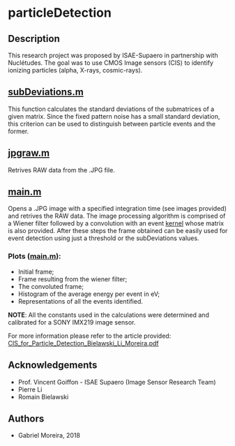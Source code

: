 # particleDetection

## Description
This research project was proposed by ISAE-Supaero in partnership with Nuclétudes.
The goal was to use CMOS Image sensors (CIS) to identify ionizing particles (alpha, X-rays, cosmic-rays).

## [subDeviations.m](particleDetection/SubDeviations.m)
This function calculates the standard deviations of the submatrices of a given matrix. Since the fixed pattern noise has a small standard deviation, this criterion can be used to distinguish between particle events and the former.

## [jpgraw.m](particleDetection/jpgraw.m)
Retrives RAW data from the .JPG file.

## [main.m](particleDetection/main.m)
Opens a .JPG image with a specified integration time (see images provided) and retrives the RAW data. The image processing algorithm is comprised of a Wiener filter followed by a convolution with an event [kernel](particleDetection/kernel.mat) whose matrix is also provided. After these steps the frame obtained can be easily used for event detection using just a threshold or the subDeviations values. 

### Plots ([main.m](particleDetection/main.m )): 
* Initial frame; 
* Frame resulting from the wiener filter; 
* The convoluted frame; 
* Histogram of the average energy per event in eV; 
* Representations of all the events identified.

**NOTE**: All the constants used in the calculations were determined and calibrated for a SONY IMX219 image sensor.

For more information please refer to the article provided: [CIS_for_Particle_Detection_Bielawski_Li_Moreira.pdf]( particleDetection/CIS_for_Particle_Detection_Bielawski_Li_Moreira.pdf)

## Acknowledgements
* Prof. Vincent Goiffon - ISAE Supaero (Image Sensor Research Team)
* Pierre Li
* Romain Bielawski

## Authors
* Gabriel Moreira, 2018
